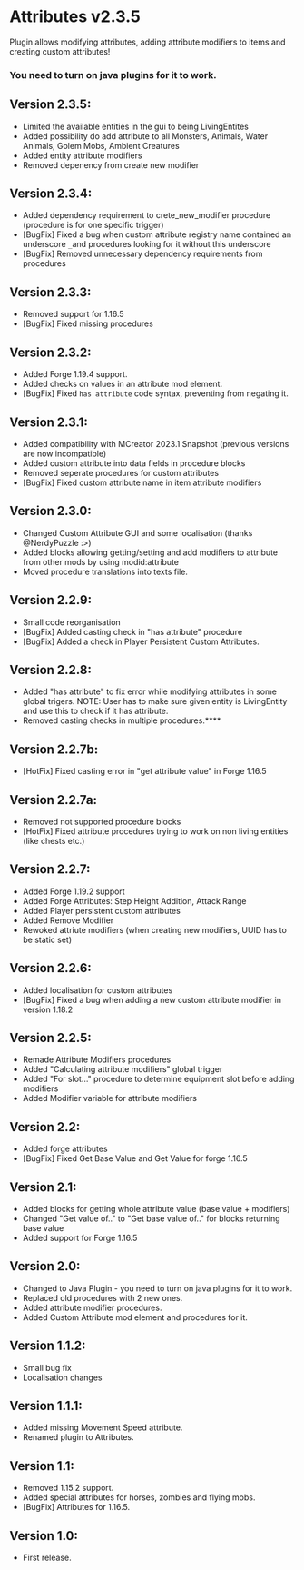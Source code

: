 # Attributes v2.3.5
Plugin allows modifying attributes, adding attribute modifiers to items and creating custom attributes!
### You need to turn on java plugins for it to work.

## Version 2.3.5:
- Limited the available entities in the gui to being LivingEntites
- Added possibility do add attribute to all Monsters, Animals, Water Animals, Golem Mobs, Ambient Creatures
- Added entity attribute modifiers
- Removed depenency from create new modifier

## Version 2.3.4:
- Added dependency requirement to crete_new_modifier procedure (procedure is for one specific trigger)
- [BugFix] Fixed a bug when custom attribute registry name contained an underscore `_`and procedures looking for it without this underscore
- [BugFix] Removed unnecessary dependency requirements from procedures

## Version 2.3.3:
- Removed support for 1.16.5
- [BugFix] Fixed missing procedures

## Version 2.3.2:
- Added Forge 1.19.4 support.
- Added checks on values in an attribute mod element.
- [BugFix] Fixed `has attribute` code syntax, preventing from negating it.

## Version 2.3.1:
- Added compatibility with MCreator 2023.1 Snapshot (previous versions are now incompatible)
- Added custom attribute into data fields in procedure blocks
- Removed seperate procedures for custom attributes
- [BugFix] Fixed custom attribute name in item attribute modifiers

## Version 2.3.0:
- Changed Custom Attribute GUI and some localisation (thanks @NerdyPuzzle :>)
- Added blocks allowing getting/setting and add modifiers to attribute from other mods by using modid:attribute
- Moved procedure translations into texts file.

## Version 2.2.9:
- Small code reorganisation
- [BugFix] Added casting check in "has attribute" procedure
- [BugFix] Added a check in Player Persistent Custom Attributes.

## Version 2.2.8:
- Added "has attribute" to fix error while modifying attributes in some global trigers. NOTE: User has to make sure given entity is LivingEntity and use this to check if it has attribute.
- Removed casting checks in multiple procedures.****

## Version 2.2.7b:
- [HotFix] Fixed casting error in "get attribute value" in Forge 1.16.5

## Version 2.2.7a:
- Removed not supported procedure blocks
- [HotFix] Fixed attribute procedures trying to work on non living entities (like chests etc.)

## Version 2.2.7:
- Added Forge 1.19.2 support
- Added Forge Attributes: Step Height Addition, Attack Range
- Added Player persistent custom attributes
- Added Remove Modifier
- Rewoked attriute modifiers (when creating new modifiers, UUID has to be static set)

## Version 2.2.6:
- Added localisation for custom attributes
- [BugFix] Fixed a bug when adding a new custom attribute modifier in version 1.18.2

## Version 2.2.5:
- Remade Attribute Modifiers procedures
- Added "Calculating attribute modifiers" global trigger
- Added "For slot..." procedure to determine equipment slot before adding modifiers
- Added Modifier variable for attribute modifiers

## Version 2.2:
- Added forge attributes
- [BugFix] Fixed Get Base Value and Get Value for forge 1.16.5

## Version 2.1:
- Added blocks for getting whole attribute value (base value + modifiers)
- Changed "Get value of.." to "Get base value of.." for blocks returning base value
- Added support for Forge 1.16.5

## Version 2.0:
- Changed to Java Plugin - you need to turn on java plugins for it to work.
- Replaced old procedures with 2 new ones.
- Added attribute modifier procedures.
- Added Custom Attribute mod element and procedures for it.

## Version 1.1.2:
- Small bug fix
- Localisation changes

## Version 1.1.1:
- Added missing Movement Speed attribute.
- Renamed plugin to Attributes.

## Version 1.1:
- Removed 1.15.2 support.
- Added special attributes for horses, zombies and flying mobs.
- [BugFix] Attributes for 1.16.5.

## Version 1.0:
- First release. 